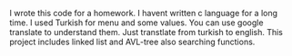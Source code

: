 I wrote this code for a homework. I havent written c language for a long time. 
I used Turkish for menu and some values. 
You can use google translate to understand them. 
Just transtlate from turkish to english.
This project includes linked list and AVL-tree also searching functions. 
